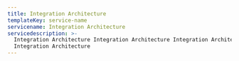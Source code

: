 ```yaml
---
title: Integration Architecture
templateKey: service-name
servicename: Integration Architecture
servicedescription: >-
  Integration Architecture Integration Architecture Integration Architecture
  Integration Architecture
---
```


